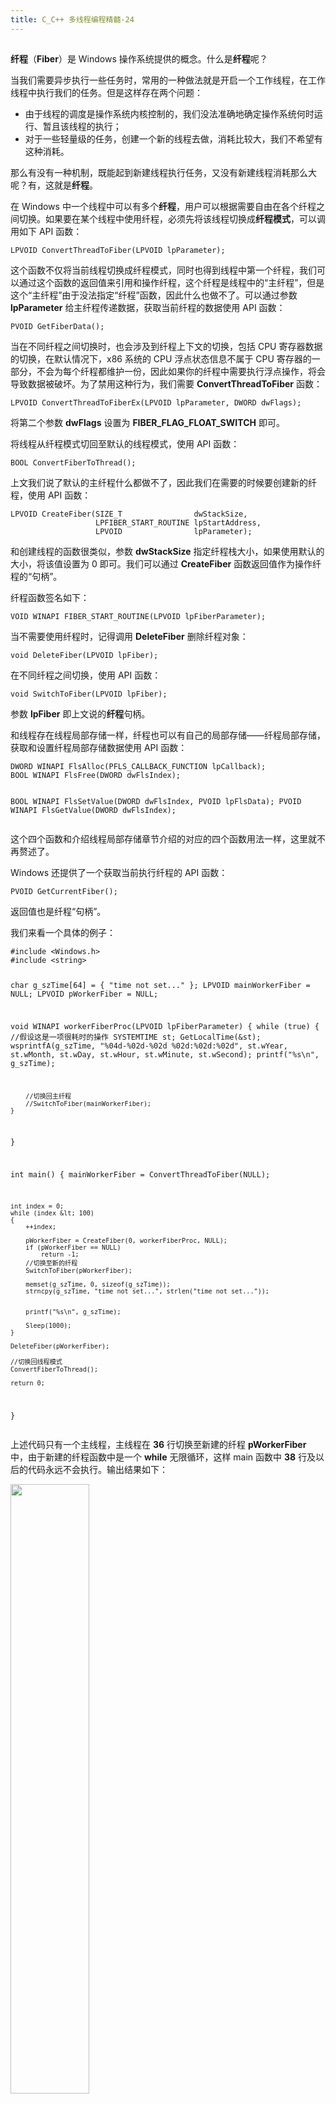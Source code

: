 ```yaml
---
title: C_C++ 多线程编程精髓-24
---
```

<article id="topicContainer" class="column_content"><h2 class="topic_title"></h2><div><p><strong>纤程</strong>（<strong>Fiber</strong>）是 Windows 操作系统提供的概念。什么是<strong>纤程</strong>呢？</p>
<p>当我们需要异步执行一些任务时，常用的一种做法就是开启一个工作线程，在工作线程中执行我们的任务。但是这样存在两个问题：</p>
<ul>
<li>由于线程的调度是操作系统内核控制的，我们没法准确地确定操作系统何时运行、暂且该线程的执行；</li>
<li>对于一些轻量级的任务，创建一个新的线程去做，消耗比较大，我们不希望有这种消耗。</li>
</ul>
<p>那么有没有一种机制，既能起到新建线程执行任务，又没有新建线程消耗那么大呢？有，这就是<strong>纤程</strong>。</p>
<p>在 Windows 中一个线程中可以有多个<strong>纤程</strong>，用户可以根据需要自由在各个纤程之间切换。如果要在某个线程中使用纤程，必须先将该线程切换成<strong>纤程模式</strong>，可以调用如下 API 函数：</p>
<pre><code>LPVOID ConvertThreadToFiber(LPVOID lpParameter);
</code></pre>
<p>这个函数不仅将当前线程切换成纤程模式，同时也得到线程中第一个纤程，我们可以通过这个函数的返回值来引用和操作纤程，这个纤程是线程中的“主纤程”，但是这个“主纤程”由于没法指定“纤程”函数，因此什么也做不了。可以通过参数 <strong>lpParameter</strong> 给主纤程传递数据，获取当前纤程的数据使用 API 函数：</p>
<pre><code>PVOID GetFiberData();
</code></pre>
<p>当在不同纤程之间切换时，也会涉及到纤程上下文的切换，包括 CPU 寄存器数据的切换，在默认情况下，x86 系统的 CPU 浮点状态信息不属于 CPU 寄存器的一部分，不会为每个纤程都维护一份，因此如果你的纤程中需要执行浮点操作，将会导致数据被破坏。为了禁用这种行为，我们需要 <strong>ConvertThreadToFiber</strong> 函数：</p>
<pre><code>LPVOID ConvertThreadToFiberEx(LPVOID lpParameter, DWORD dwFlags);
</code></pre>
<p>将第二个参数 <strong>dwFlags</strong> 设置为 <strong>FIBER_FLAG_FLOAT_SWITCH</strong> 即可。</p>
<p>将线程从纤程模式切回至默认的线程模式，使用 API 函数：</p>
<pre><code>BOOL ConvertFiberToThread();
</code></pre>
<p>上文我们说了默认的主纤程什么都做不了，因此我们在需要的时候要创建新的纤程，使用 API 函数：</p>
<pre><code>LPVOID CreateFiber(SIZE_T                dwStackSize,
                   LPFIBER_START_ROUTINE lpStartAddress, 
                   LPVOID                lpParameter);
</code></pre>
<p>和创建线程的函数很类似，参数 <strong>dwStackSize</strong> 指定纤程栈大小，如果使用默认的大小，将该值设置为 0 即可。我们可以通过 <strong>CreateFiber</strong> 函数返回值作为操作纤程的“句柄”。</p>
<p>纤程函数签名如下：</p>
<pre><code>VOID WINAPI FIBER_START_ROUTINE(LPVOID lpFiberParameter);
</code></pre>
<p>当不需要使用纤程时，记得调用 <strong>DeleteFiber</strong> 删除纤程对象：</p>
<pre><code>void DeleteFiber(LPVOID lpFiber);
</code></pre>
<p>在不同纤程之间切换，使用 API 函数：</p>
<pre><code>void SwitchToFiber(LPVOID lpFiber);
</code></pre>
<p>参数 <strong>lpFiber</strong> 即上文说的<strong>纤程</strong>句柄。</p>
<p>和线程存在线程局部存储一样，纤程也可以有自己的局部存储——纤程局部存储，获取和设置纤程局部存储数据使用 API 函数：</p>
<pre><code>DWORD WINAPI FlsAlloc(PFLS_CALLBACK_FUNCTION lpCallback);
BOOL WINAPI FlsFree(DWORD dwFlsIndex);

BOOL WINAPI FlsSetValue(DWORD dwFlsIndex, PVOID lpFlsData);
PVOID WINAPI FlsGetValue(DWORD dwFlsIndex);
</code></pre>
<p>这个四个函数和介绍线程局部存储章节介绍的对应的四个函数用法一样，这里就不再赘述了。</p>
<p>Windows 还提供了一个获取当前执行纤程的 API 函数：</p>
<pre><code>PVOID GetCurrentFiber();
</code></pre>
<p>返回值也是纤程“句柄”。</p>
<p>我们来看一个具体的例子：</p>
<pre><code>#include &lt;Windows.h&gt;
#include &lt;string&gt;

char g_szTime[64] = { "time not set..." };
LPVOID mainWorkerFiber = NULL;
LPVOID pWorkerFiber = NULL;

void WINAPI workerFiberProc(LPVOID lpFiberParameter)
{
    while (true)
    {
        //假设这是一项很耗时的操作
        SYSTEMTIME st;
        GetLocalTime(&amp;st);
        wsprintfA(g_szTime, "%04d-%02d-%02d %02d:%02d:%02d", st.wYear, st.wMonth, st.wDay, st.wHour, st.wMinute, st.wSecond);
        printf("%s\n", g_szTime);

        //切换回主纤程
        //SwitchToFiber(mainWorkerFiber);
    }  
}

int main()
{
    mainWorkerFiber = ConvertThreadToFiber(NULL);

    int index = 0;
    while (index &lt; 100)
    {
        ++index;

        pWorkerFiber = CreateFiber(0, workerFiberProc, NULL);
        if (pWorkerFiber == NULL)
            return -1;
        //切换至新的纤程
        SwitchToFiber(pWorkerFiber);

        memset(g_szTime, 0, sizeof(g_szTime));
        strncpy(g_szTime, "time not set...", strlen("time not set..."));


        printf("%s\n", g_szTime);

        Sleep(1000);      
    }

    DeleteFiber(pWorkerFiber);

    //切换回线程模式
    ConvertFiberToThread();

    return 0;
}
</code></pre>
<p>上述代码只有一个主线程，主线程在 <strong>36</strong> 行切换至新建的纤程 <strong>pWorkerFiber</strong> 中，由于新建的纤程函数中是一个 <strong>while</strong> 无限循环，这样 main 函数中 <strong>38</strong> 行及以后的代码永远不会执行。输出结果如下：</p>
<p><img src="https://images.gitbook.cn/5725e6d0-cfb6-11e9-a227-638143eb6e37" width = "50%" /></p>
<p>我们将纤程函数 <strong>workerFiberProc</strong>  <strong>19</strong> 行注释放开，这样 main 函数的 <strong>38</strong> 就有机会执行了，输出结果如下：</p>
<p><img src="https://images.gitbook.cn/728ef600-cfb6-11e9-8219-7158466f1e22" width = "40%" /></p>
<p>上述代码跳跃步骤是先从 main 函数 <strong>36</strong> 行跳到 <strong>workerFiberProc</strong> 函数执行，在 <strong>workerFiberProc</strong>  <strong>19</strong> 行跳回 main 函数 <strong>38</strong> 行执行，接着周而复始进行下一轮循环，直到 main 函数 while  条件不满足，退出程序。</p>
<blockquote>
  <p>纤程从本质上来说就是所谓的 <strong>协程（coroutine）</strong> 思想，Windows 纤程技术让单个线程能按用户的意愿像线程一样做自由切换，且没有线程切换那样的开销和不可控性。</p>
  <p>Windows 最早引入纤程是为了方便将 Unix 单线程程序迁移到 Windows 上来。当然也有人提出，调试时当程序执行点在纤程函数内部时，调用堆栈对用户是割裂的，对于习惯看连续性上下文堆栈的用户来说可能不太友好。</p>
</blockquote>
<p><img src="https://images.gitbook.cn/9e694f50-cfb6-11e9-a227-638143eb6e37" width = "60%" /></p>
<p><a href="https://github.com/balloonwj/gitchat_cppmultithreadprogramming">点击这里下载课程源代码</a>。</p></div></article>